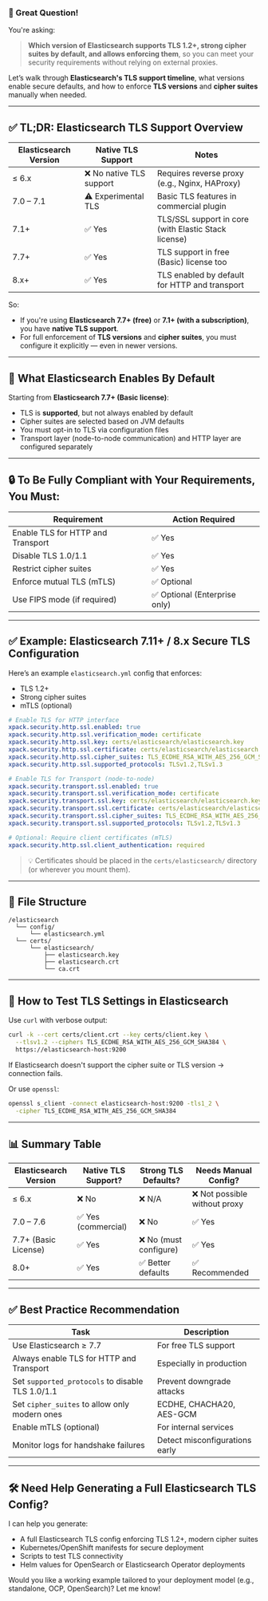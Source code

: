 ### 🔐 Great Question!

You're asking:

> **Which version of Elasticsearch supports TLS 1.2+, strong cipher suites by default, and allows enforcing them**, so you can meet your security requirements without relying on external proxies.

Let’s walk through **Elasticsearch's TLS support timeline**, what versions enable secure defaults, and how to enforce **TLS versions** and **cipher suites** manually when needed.

---

## ✅ TL;DR: Elasticsearch TLS Support Overview

| Elasticsearch Version | Native TLS Support | Notes |
|------------------------|--------------------|-------|
| ≤ 6.x                  | ❌ No native TLS support | Requires reverse proxy (e.g., Nginx, HAProxy) |
| 7.0 – 7.1              | ⚠️ Experimental TLS | Basic TLS features in commercial plugin |
| 7.1+                   | ✅ Yes              | TLS/SSL support in core (with Elastic Stack license) |
| 7.7+                   | ✅ Yes              | TLS support in free (Basic) license too |
| 8.x+                   | ✅ Yes              | TLS enabled by default for HTTP and transport |

So:
- If you're using **Elasticsearch 7.7+ (free)** or **7.1+ (with a subscription)**, you have **native TLS support**.
- For full enforcement of **TLS versions** and **cipher suites**, you must configure it explicitly — even in newer versions.

---

## 🧱 What Elasticsearch Enables By Default

Starting from **Elasticsearch 7.7+ (Basic license)**:

- TLS is **supported**, but not always enabled by default
- Cipher suites are selected based on JVM defaults
- You must opt-in to TLS via configuration files
- Transport layer (node-to-node communication) and HTTP layer are configured separately

---

## 🔒 To Be Fully Compliant with Your Requirements, You Must:

| Requirement | Action Required |
|-------------|-----------------|
| Enable TLS for HTTP and Transport | ✅ Yes |
| Disable TLS 1.0/1.1 | ✅ Yes |
| Restrict cipher suites | ✅ Yes |
| Enforce mutual TLS (mTLS) | ✅ Optional |
| Use FIPS mode (if required) | ✅ Optional (Enterprise only) |

---

## ✅ Example: Elasticsearch 7.11+ / 8.x Secure TLS Configuration

Here’s an example `elasticsearch.yml` config that enforces:

- TLS 1.2+
- Strong cipher suites
- mTLS (optional)

```yaml
# Enable TLS for HTTP interface
xpack.security.http.ssl.enabled: true
xpack.security.http.ssl.verification_mode: certificate
xpack.security.http.ssl.key: certs/elasticsearch/elasticsearch.key
xpack.security.http.ssl.certificate: certs/elasticsearch/elasticsearch.crt
xpack.security.http.ssl.cipher_suites: TLS_ECDHE_RSA_WITH_AES_256_GCM_SHA384,TLS_ECDHE_ECDSA_WITH_AES_256_GCM_SHA384,TLS_CHACHA20_POLY1305_SHA256
xpack.security.http.ssl.supported_protocols: TLSv1.2,TLSv1.3

# Enable TLS for Transport (node-to-node)
xpack.security.transport.ssl.enabled: true
xpack.security.transport.ssl.verification_mode: certificate
xpack.security.transport.ssl.key: certs/elasticsearch/elasticsearch.key
xpack.security.transport.ssl.certificate: certs/elasticsearch/elasticsearch.crt
xpack.security.transport.ssl.cipher_suites: TLS_ECDHE_RSA_WITH_AES_256_GCM_SHA384,TLS_ECDHE_ECDSA_WITH_AES_256_GCM_SHA384
xpack.security.transport.ssl.supported_protocols: TLSv1.2,TLSv1.3

# Optional: Require client certificates (mTLS)
xpack.security.http.ssl.client_authentication: required
```

> 💡 Certificates should be placed in the `certs/elasticsearch/` directory (or wherever you mount them).

---

## 📁 File Structure

```
/elasticsearch
  └── config/
      └── elasticsearch.yml
  └── certs/
      └── elasticsearch/
          ├── elasticsearch.key
          ├── elasticsearch.crt
          └── ca.crt
```

---

## 🧪 How to Test TLS Settings in Elasticsearch

Use `curl` with verbose output:

```bash
curl -k --cert certs/client.crt --key certs/client.key \
  --tlsv1.2 --ciphers TLS_ECDHE_RSA_WITH_AES_256_GCM_SHA384 \
  https://elasticsearch-host:9200
```

If Elasticsearch doesn't support the cipher suite or TLS version → connection fails.

Or use `openssl`:

```bash
openssl s_client -connect elasticsearch-host:9200 -tls1_2 \
  -cipher TLS_ECDHE_RSA_WITH_AES_256_GCM_SHA384
```

---

## 📊 Summary Table

| Elasticsearch Version | Native TLS Support? | Strong TLS Defaults? | Needs Manual Config? |
|------------------------|----------------------|------------------------|------------------------|
| ≤ 6.x                  | ❌ No                | ❌ N/A                 | ❌ Not possible without proxy |
| 7.0 – 7.6              | ✅ Yes (commercial)  | ❌ No                  | ✅ Yes                 |
| 7.7+ (Basic License)   | ✅ Yes               | ❌ No (must configure) | ✅ Yes                 |
| 8.0+                   | ✅ Yes               | ✅ Better defaults     | ✅ Recommended         |

---

## ✅ Best Practice Recommendation

| Task | Description |
|------|-------------|
| Use Elasticsearch ≥ 7.7 | For free TLS support |
| Always enable TLS for HTTP and Transport | Especially in production |
| Set `supported_protocols` to disable TLS 1.0/1.1 | Prevent downgrade attacks |
| Set `cipher_suites` to allow only modern ones | ECDHE, CHACHA20, AES-GCM |
| Enable mTLS (optional) | For internal services |
| Monitor logs for handshake failures | Detect misconfigurations early |

---

## 🛠 Need Help Generating a Full Elasticsearch TLS Config?

I can help you generate:

- A full Elasticsearch TLS config enforcing TLS 1.2+, modern cipher suites
- Kubernetes/OpenShift manifests for secure deployment
- Scripts to test TLS connectivity
- Helm values for OpenSearch or Elasticsearch Operator deployments

Would you like a working example tailored to your deployment model (e.g., standalone, OCP, OpenSearch)? Let me know!
